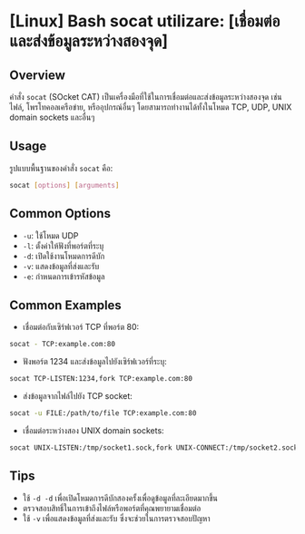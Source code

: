 # [Linux] Bash socat utilizare: [เชื่อมต่อและส่งข้อมูลระหว่างสองจุด]

## Overview
คำสั่ง `socat` (SOcket CAT) เป็นเครื่องมือที่ใช้ในการเชื่อมต่อและส่งข้อมูลระหว่างสองจุด เช่น ไฟล์, โพรโทคอลเครือข่าย, หรืออุปกรณ์อื่นๆ โดยสามารถทำงานได้ทั้งในโหมด TCP, UDP, UNIX domain sockets และอื่นๆ

## Usage
รูปแบบพื้นฐานของคำสั่ง `socat` คือ:

```bash
socat [options] [arguments]
```

## Common Options
- `-u`: ใช้โหมด UDP
- `-l`: ตั้งค่าให้ฟังที่พอร์ตที่ระบุ
- `-d`: เปิดใช้งานโหมดการดีบัก
- `-v`: แสดงข้อมูลที่ส่งและรับ
- `-e`: กำหนดการเข้ารหัสข้อมูล

## Common Examples
- เชื่อมต่อกับเซิร์ฟเวอร์ TCP ที่พอร์ต 80:

```bash
socat - TCP:example.com:80
```

- ฟังพอร์ต 1234 และส่งข้อมูลไปยังเซิร์ฟเวอร์ที่ระบุ:

```bash
socat TCP-LISTEN:1234,fork TCP:example.com:80
```

- ส่งข้อมูลจากไฟล์ไปยัง TCP socket:

```bash
socat -u FILE:/path/to/file TCP:example.com:80
```

- เชื่อมต่อระหว่างสอง UNIX domain sockets:

```bash
socat UNIX-LISTEN:/tmp/socket1.sock,fork UNIX-CONNECT:/tmp/socket2.sock
```

## Tips
- ใช้ `-d -d` เพื่อเปิดโหมดการดีบักสองครั้งเพื่อดูข้อมูลที่ละเอียดมากขึ้น
- ตรวจสอบสิทธิ์ในการเข้าถึงไฟล์หรือพอร์ตที่คุณพยายามเชื่อมต่อ
- ใช้ `-v` เพื่อแสดงข้อมูลที่ส่งและรับ ซึ่งจะช่วยในการตรวจสอบปัญหา